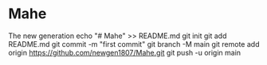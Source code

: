 # Mahe
The new generation 
echo "# Mahe" >> README.md
git init
git add README.md
git commit -m "first commit"
git branch -M main
git remote add origin https://github.com/newgen1807/Mahe.git
git push -u origin main
